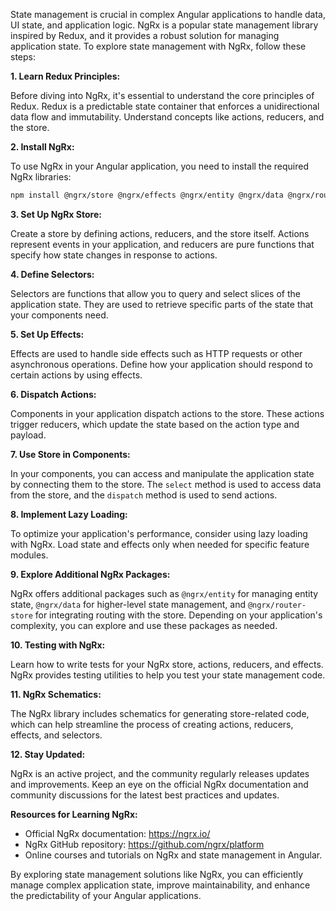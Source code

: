 State management is crucial in complex Angular applications to handle data, UI state, and application logic. NgRx is a popular state management library inspired by Redux, and it provides a robust solution for managing application state. To explore state management with NgRx, follow these steps:

**1. Learn Redux Principles:**

Before diving into NgRx, it's essential to understand the core principles of Redux. Redux is a predictable state container that enforces a unidirectional data flow and immutability. Understand concepts like actions, reducers, and the store.

**2. Install NgRx:**

To use NgRx in your Angular application, you need to install the required NgRx libraries:

```bash
npm install @ngrx/store @ngrx/effects @ngrx/entity @ngrx/data @ngrx/router-store @ngrx/schematics
```

**3. Set Up NgRx Store:**

Create a store by defining actions, reducers, and the store itself. Actions represent events in your application, and reducers are pure functions that specify how state changes in response to actions.

**4. Define Selectors:**

Selectors are functions that allow you to query and select slices of the application state. They are used to retrieve specific parts of the state that your components need.

**5. Set Up Effects:**

Effects are used to handle side effects such as HTTP requests or other asynchronous operations. Define how your application should respond to certain actions by using effects.

**6. Dispatch Actions:**

Components in your application dispatch actions to the store. These actions trigger reducers, which update the state based on the action type and payload.

**7. Use Store in Components:**

In your components, you can access and manipulate the application state by connecting them to the store. The `select` method is used to access data from the store, and the `dispatch` method is used to send actions.

**8. Implement Lazy Loading:**

To optimize your application's performance, consider using lazy loading with NgRx. Load state and effects only when needed for specific feature modules.

**9. Explore Additional NgRx Packages:**

NgRx offers additional packages such as `@ngrx/entity` for managing entity state, `@ngrx/data` for higher-level state management, and `@ngrx/router-store` for integrating routing with the store. Depending on your application's complexity, you can explore and use these packages as needed.

**10. Testing with NgRx:**

Learn how to write tests for your NgRx store, actions, reducers, and effects. NgRx provides testing utilities to help you test your state management code.

**11. NgRx Schematics:**

The NgRx library includes schematics for generating store-related code, which can help streamline the process of creating actions, reducers, effects, and selectors.

**12. Stay Updated:**

NgRx is an active project, and the community regularly releases updates and improvements. Keep an eye on the official NgRx documentation and community discussions for the latest best practices and updates.

**Resources for Learning NgRx:**

- Official NgRx documentation: https://ngrx.io/
- NgRx GitHub repository: https://github.com/ngrx/platform
- Online courses and tutorials on NgRx and state management in Angular.

By exploring state management solutions like NgRx, you can efficiently manage complex application state, improve maintainability, and enhance the predictability of your Angular applications.